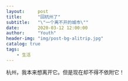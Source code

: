```yaml
---
layout:     post
title:      "回杭州了"
subtitle:   "\"一个离不开的城市\""
date:       2020-03-12 12:00:00
author:     "Youth"
header-img: "img/post-bg-alitrip.jpg"
catalog: true
tags:
    - 生活
---
```


杭州，我本来想离开它。但是现在却不得不依附它！
